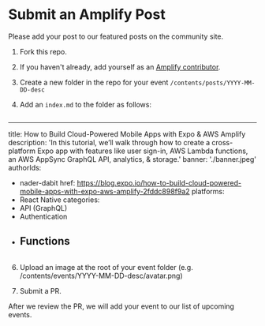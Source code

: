 # Submit an Amplify Post

Please add your post to our featured posts on the community site.

1. Fork this repo.
2. If you haven't already, add yourself as an [Amplify contributor](https://github.com/aws-amplify/community/tree/master/content/contributors).
3. Create a new folder in the repo for your event `/contents/posts/YYYY-MM-DD-desc` 
4. Add an `index.md` to the folder as follows:

    ```
---
title: How to Build Cloud-Powered Mobile Apps with Expo & AWS Amplify
description: 'In this tutorial, we’ll walk through how to create a cross-platform Expo app with features like user sign-in, AWS Lambda functions, an AWS AppSync GraphQL API, analytics, & storage.'
banner: './banner.jpeg'
authorIds:
  - nader-dabit
href: https://blog.expo.io/how-to-build-cloud-powered-mobile-apps-with-expo-aws-amplify-2fddc898f9a2
platforms:
  - React Native
categories:
  - API (GraphQL)
  - Authentication
  - Functions
    ---
    ```
6. Upload an image at the root of your event folder (e.g. /contents/events/YYYY-MM-DD-desc/avatar.png) 

7. Submit a PR.

After we review the PR, we will add your event to our list of upcoming events.
